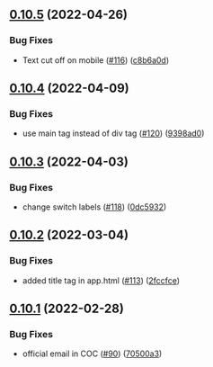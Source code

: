 ## [0.10.5](https://github.com/EddieHubCommunity/good-first-issue-finder/compare/v0.10.4...v0.10.5) (2022-04-26)


### Bug Fixes

* Text cut off on mobile ([#116](https://github.com/EddieHubCommunity/good-first-issue-finder/issues/116)) ([c8b6a0d](https://github.com/EddieHubCommunity/good-first-issue-finder/commit/c8b6a0d4ca58354f57b3b7c1914ddf60ee651b33))



## [0.10.4](https://github.com/EddieHubCommunity/good-first-issue-finder/compare/v0.10.3...v0.10.4) (2022-04-09)


### Bug Fixes

* use main tag instead of div tag ([#120](https://github.com/EddieHubCommunity/good-first-issue-finder/issues/120)) ([9398ad0](https://github.com/EddieHubCommunity/good-first-issue-finder/commit/9398ad01bbd1186ffca082eed7ea323b73e96925))



## [0.10.3](https://github.com/EddieHubCommunity/good-first-issue-finder/compare/v0.10.2...v0.10.3) (2022-04-03)


### Bug Fixes

* change switch labels ([#118](https://github.com/EddieHubCommunity/good-first-issue-finder/issues/118)) ([0dc5932](https://github.com/EddieHubCommunity/good-first-issue-finder/commit/0dc5932c0176821885830c1764c910982c9afd82))



## [0.10.2](https://github.com/EddieHubCommunity/good-first-issue-finder/compare/v0.10.1...v0.10.2) (2022-03-04)


### Bug Fixes

* added title tag in app.html ([#113](https://github.com/EddieHubCommunity/good-first-issue-finder/issues/113)) ([2fccfce](https://github.com/EddieHubCommunity/good-first-issue-finder/commit/2fccfce1f941cf42478ae404086c165f4c34e4d8))



## [0.10.1](https://github.com/EddieHubCommunity/good-first-issue-finder/compare/v0.10.0...v0.10.1) (2022-02-28)


### Bug Fixes

* official email in COC ([#90](https://github.com/EddieHubCommunity/good-first-issue-finder/issues/90)) ([70500a3](https://github.com/EddieHubCommunity/good-first-issue-finder/commit/70500a3d820b128378b0644d35b75cf1dc024376))



